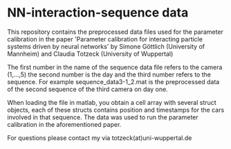 # NN-interaction-sequence data
This repository contains the preprocessed data files used for the parameter calibration in the paper 'Parameter calibration for interacting particle systems driven by neural networks' by Simone Göttlich (University of Mannheim) and Claudia Totzeck (University of Wuppertal)

The first number in the name of the sequence data file refers to the camera (1,...,5) the second number is the day and the third number refers to the sequence. For example sequence_data3-1_2.mat is the preprocessed data of the second sequence of the third camera on day one.

When loading the file in matlab, you obtain a cell array with several struct objects, each of these structs contains position and timestamps for the cars involved in that sequence. The data was used to run the parameter calibration in the aforementioned paper. 

For questions please contact my via totzeck(at)uni-wuppertal.de
